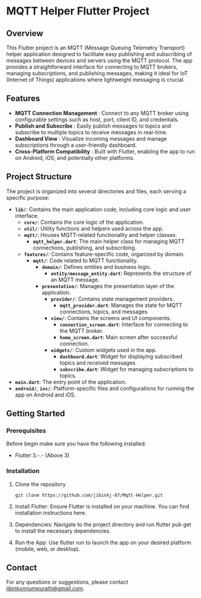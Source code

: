 # MQTT Helper Flutter Project

## Overview

This Flutter project is an MQTT (Message Queuing Telemetry Transport) helper application designed to facilitate easy publishing and subscribing of messages between devices and servers using the MQTT protocol. The app provides a straightforward interface for connecting to MQTT brokers, managing subscriptions, and publishing messages, making it ideal for IoT (Internet of Things) applications where lightweight messaging is crucial.

## Features

- **MQTT Connection Management** :  Connect to any MQTT broker using configurable settings such as host, port, client ID, and credentials.
- **Publish and Subscribe**  : Easily publish messages to topics and subscribe to multiple topics to receive messages in real-time.
- **Dashboard View**   : Visualize incoming messages and manage subscriptions through a user-friendly dashboard.
- **Cross-Platform Compatibility**   : Built with Flutter, enabling the app to run on Android, iOS, and potentially other platforms.

## Project Structure

The project is organized into several directories and files, each serving a specific purpose:

 - **`lib/`**: Contains the main application code, including core logic and user interface.
     - **`core/`**: Contains the core logic of the application.
     - **`util/`**: Utility functions and helpers used across the app.
     - **`mqtt/`**: Houses MQTT-related functionality and helper classes.
        - **`mqtt_helper.dart`**: The main helper class for managing MQTT connections, publishing, and subscribing.
     - **`features/`**: Contains feature-specific code, organized by domain.
        - **`mqtt/`**: Code related to MQTT functionality.
          - **`domain/`**: Defines entities and business logic.
            - **`entity/message_entity.dart`**: Represents the structure of an MQTT message.
          - **`presentation/`**: Manages the presentation layer of the application.
            - **`provider/`**: Contains state management providers.
              - **`mqtt_provider.dart`**: Manages the state for MQTT connections, topics, and messages.
            - **`view/`**: Contains the screens and UI components.
              - **`connection_screen.dart`**: Interface for connecting to the MQTT broker.
              - **`home_screen.dart`**: Main screen after successful connection.
            - **`widgets/`**: Custom widgets used in the app.
              - **`dashboard.dart`**: Widget for displaying subscribed topics and received messages.
              - **`subscribe.dart`**: Widget for managing subscriptions to topics.
 - **`main.dart`**: The entry point of the application.
 - **`android/`**, **`ios/`**: Platform-specific files and configurations for running the app on Android and iOS.

## Getting Started

### Prerequisites

Before begin make sure you have the following installed:

- Flutter 3.-.- (Above 3)

### Installation

1. Clone the repository

   ```
   git clone https://github.com/jibinkj-07/Mqtt-Helper.git
   
   ```
2. Install Flutter: Ensure Flutter is installed on your machine. You can find installation instructions here.

3. Dependencies: Navigate to the project directory and run flutter pub get to install the necessary dependencies.

4. Run the App: Use flutter run to launch the app on your desired platform (mobile, web, or desktop).

## Contact
For any questions or suggestions, please contact jibinkunnumpurath@gmail.com.
